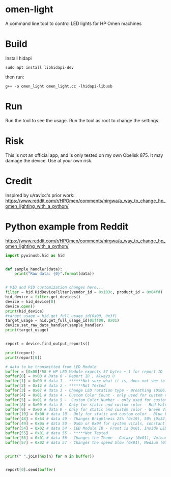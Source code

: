 # omen-light
A command line tool to control LED lights for HP Omen machines


# Build
Install hidapi

```
sudo apt install libhidapi-dev
```

then run:
```
g++ -o omen_light omen_light.cc -lhidapi-libusb
```

# Run
Run the tool to see the usage. Run the tool as root to change the settings.

# Risk
This is not an official app, and is only tested on my own Obelisk 875. It may damage the device. Use at your own risk.

# Credit
Inspired by u/ravicc's prior work: https://www.reddit.com/r/HPOmen/comments/nirgwa/a_way_to_change_hp_omen_lighting_with_a_python/


# Python example from Reddit
https://www.reddit.com/r/HPOmen/comments/nirgwa/a_way_to_change_hp_omen_lighting_with_a_python/


```python
import pywinusb.hid as hid


def sample_handler(data):
    print("Raw data: {0}".format(data))


# VID and PID customization changes here...
filter = hid.HidDeviceFilter(vendor_id = 0x103c, product_id = 0x84fd)
hid_device = filter.get_devices()
device = hid_device[0]
device.open()
print(hid_device)
#target_usage = hid.get_full_usage_id(0x00, 0x3f)
target_usage = hid.get_full_usage_id(0xff00, 0x01)
device.set_raw_data_handler(sample_handler)
print(target_usage)


report = device.find_output_reports()

print(report)
print(report[0])

# data to be transmitted from LED Module
buffer = [0x00]*58 # HP LED Module expects 57 bytes + 1 for report ID
buffer[0] = 0x00 # Data 0 - Report ID , Always 0
buffer[1] = 0x00 # data 1 - ******Not sure what it is, does not see to have an impact
buffer[2] = 0x12 # data 2 - ******Not Tested
buffer[3] = 0x07 # data 3 - Change LED rotation type - Breathing (0x06), Color Cycle (0x07), Blinking (0x08), Static (0x01) etc
buffer[4] = 0x01 # data 4 - Custom Color Count - only used for custom colors leave at 0x01
buffer[5] = 0x01 # data 5 -  Custom Color Number - only used for custom colors leave at 0x01
buffer[8] = 0x00 # data 8 - Only for static and custom color - Red Value in hex, Leave at 0x00 for other modes
buffer[9] = 0x00 # data 9 - Only for static and custom color - Green Value in hex, Leave at 0x00 for other modes
buffer[10] = 0x00 # data 10 - Only for static and custom color - Blue Value in hex, Leave at 0x00 for other modes
buffer[48] = 0x64 # data 49 - Changes Brightness 25% (0x19), 50% (0x32), 75% (0x4b), 100% (0x64)
buffer[49] = 0x0a # data 50 - 0x0a or 0x04 for system vitals, constantly changing stuff - leave at 0x0a
buffer[54] = 0x02 # data 54 - LED Module ID - Front is 0x01, Inside LED Bar is 0x02
buffer[55] = 0x01 # data 55 - *****Not Tested
buffer[56] = 0x01 # data 56 - Changes the Theme - Galaxy (0x01), Volcano (0x02), Jungle (0x03), Ocean (0x04)  etc.
buffer[57] = 0x02 # data 57 - Changes the speed Slow (0x01), Medium (0x02), Fast (0x03)


print(" ".join(hex(n) for n in buffer))


report[0].send(buffer)
```
